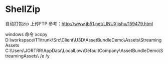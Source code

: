 # ShellZip
自动打包zip 上传FTP
参考：http://www.jb51.net/LINUXjishu/159479.html


windows 命令
xcopy D:\workspace\T1\trunk\Src\Client\U3D\AssetBundleDemo\Assets\StreamingAssets C:\Users\JORTRR\AppData\LocalLow\DefaultCompany\AssetBundleDemo\StreamingAssets\ /e /y
